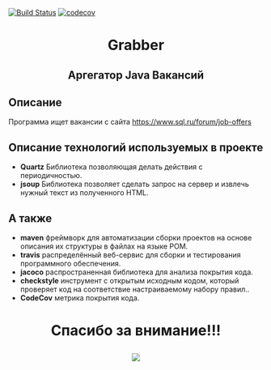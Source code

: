 [![Build Status](https://travis-ci.org/AMKir1/job4j_grabber.svg?branch=master)](https://travis-ci.org/AMKir1/job4j_grabber)
[![codecov](https://codecov.io/gh/AMKir1/job4j_grabber/branch/master/graph/badge.svg)](https://codecov.io/gh/AMKir1/job4j_grabber)

<h1 align="center">Grabber</h1>
<h2 align="center">Аргегатор Java Вакансий</h2>
<p align="center">

## Описание
Программа ищет вакансии с сайта <a href="https://www.sql.ru/forum/job-offers">https://www.sql.ru/forum/job-offers</a>

## Описание технологий используемых в проекте
- **Quartz** Библиотека позволяющая делать действия с периодичностью.
- **jsoup** Библиотека позволяет сделать запрос на сервер и извлечь нужный текст из полученного HTML. 

## А также
- **maven** фреймворк для автоматизации сборки проектов на основе описания их структуры в файлах на языке POM.
- **travis** распределённый веб-сервис для сборки и тестирования программного обеспечения.
- **jacoco** распространенная библиотека для анализа покрытия кода.
- **checkstyle** инструмент с открытым исходным кодом, который проверяет код на соответствие настраиваемому набору правил..
- **CodeCov** метрика покрытия кода. 
</p>

<h1 align="center">Спасибо за внимание!!!
	<p align="center"><img src="https://media.giphy.com/media/3oEdva9BUHPIs2SkGk/giphy.gif"></p>
</h1>

